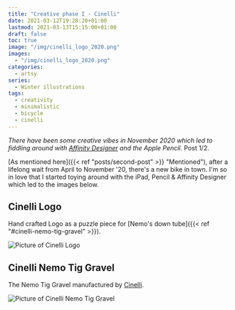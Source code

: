 ```yaml
---
title: "Creative phase I - Cinelli"
date: 2021-03-12T19:28:20+01:00
lastmod: 2021-03-13T15:15:00+01:00
draft: false
toc: true
image: "/img/cinelli_logo_2020.png"
images:
  - "/img/cinelli_logo_2020.png"
categories:
  - artsy
series:
  - Winter illustrations
tags:
  - creativity
  - minimalistic
  - bicycle
  - cinelli
---
```


_There have been some creative vibes in November 2020 which led to fiddling around with
[Affinity Designer](https://affinity.serif.com/) and the Apple Pencil._ Post 1/2.

[As mentioned here]({{< ref "posts/second-post" >}} "Mentioned"), after a lifelong wait from April to November '20,
there's a new bike in town. I'm so in love that I started toying around with the iPad, Pencil & Affinity Designer which
led to the images below.

## Cinelli Logo

Hand crafted Logo as a puzzle piece for [Nemo's down tube]({{< ref "#cinelli-nemo-tig-gravel" >}}).

![Picture of Cinelli Logo](/img/cinelli_logo_2020.png "Cinelli Logo")

## Cinelli Nemo Tig Gravel

The Nemo Tig Gravel manufactured by [Cinelli](https://cinelli.it/it/prodotti/nemo-tig-gravel/).

![Picture of Cinelli Nemo Tig Gravel](/img/nemo_gravel_bici.png "Cinelli Nemo Tig Gravel")
